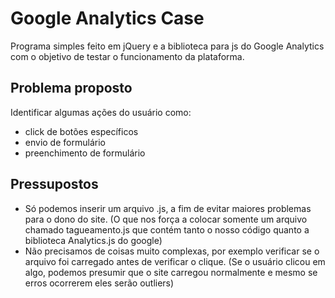 # Google Analytics Case

Programa simples feito em jQuery e a biblioteca para js do Google Analytics com o objetivo de testar o funcionamento da plataforma.

## Problema proposto
Identificar algumas ações do usuário como:
- click de botões específicos
- envio de formulário
- preenchimento de formulário

## Pressupostos
- Só podemos inserir um arquivo .js, a fim de evitar maiores problemas para o dono do site. (O que nos força a colocar somente um arquivo chamado tagueamento.js que contém tanto o nosso código quanto a biblioteca Analytics.js do google)
- Não precisamos de coisas muito complexas, por exemplo verificar se o arquivo foi carregado antes de verificar o clique. (Se o usuário clicou em algo, podemos presumir que o site carregou normalmente e mesmo se erros ocorrerem eles serão outliers)
